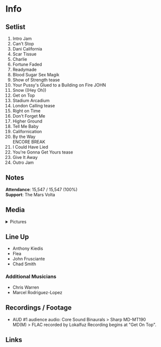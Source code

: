 # Info

## Setlist

1. Intro Jam
2. Can't Stop
3. Dani California
4. Scar Tissue
5. Charlie
6. Fortune Faded
7. Readymade
8. Blood Sugar Sex Magik
9. Show of Strength tease
10. Your Pussy's Glued to a Building on Fire JOHN
11. Snow ((Hey Oh))
12. Get on Top
13. Stadium Arcadium
14. London Calling tease
15. Right on Time
16. Don't Forget Me
17. Higher Ground
18. Tell Me Baby
19. Californication
20. By the Way
<br> ENCORE BREAK
21. I Could Have Lied
22. You're Gonna Get Yours tease
23. Give It Away
24. Outro Jam

## Notes

**Attendance**: 15,547 / 15,547 (100%)
<br>
**Support**: The Mars Volta

## Media 

<details>
  <summary>Pictures</summary>
  <!--<img alt="Setlist" title="Setlist" src="_.jpg" height="200" />
  <img alt="Flyer" title="Flyer" src="_.jpg" height="200" />
  <img alt="Clipper" title="Clipper" src="_.jpg" height="200" />
  <img alt="Ticket" title="Ticket" src="_.jpg" height="200" />
  -->
</details>

## Line Up

* Anthony Kiedis
* Flea
* John Frusciante
* Chad Smith

### Additional Musicians

* Chris Warren  
* Marcel Rodriguez-Lopez

## Recordings / Footage

* AUD #1 audience audio: Core Sound Binaurals > Sharp MD-MT190 MD(M) > FLAC recorded by Lokalfuz Recording begins at "Get On Top".

## Links 